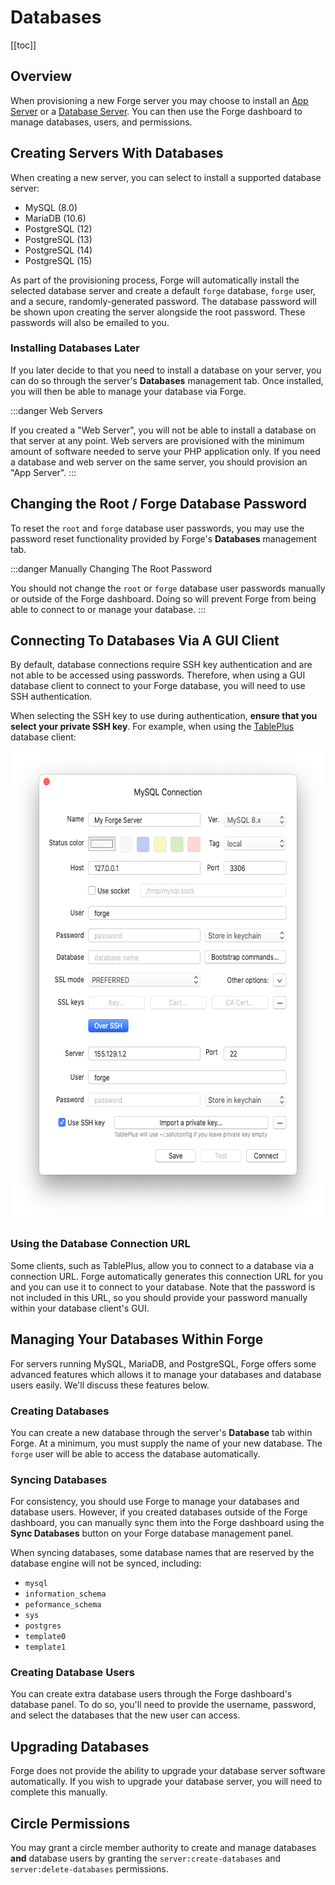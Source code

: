 # Databases

[[toc]]

## Overview

When provisioning a new Forge server you may choose to install an [App Server](/servers/types#app-servers) or a [Database Server](/servers/types#database-servers). You can then use the Forge dashboard to manage databases, users, and permissions.

## Creating Servers With Databases

When creating a new server, you can select to install a supported database server:

- MySQL (8.0)
- MariaDB (10.6)
- PostgreSQL (12)
- PostgreSQL (13)
- PostgreSQL (14)
- PostgreSQL (15)

As part of the provisioning process, Forge will automatically install the selected database server and create a default `forge` database, `forge` user, and a secure, randomly-generated password. The database password will be shown upon creating the server alongside the root password. These passwords will also be emailed to you.

### Installing Databases Later

If you later decide to that you need to install a database on your server, you can do so through the server's **Databases** management tab. Once installed, you will then be able to manage your database via Forge.

:::danger Web Servers

If you created a "Web Server", you will not be able to install a database on that server at any point. Web servers are provisioned with the minimum amount of software needed to serve your PHP application only. If you need a database and web server on the same server, you should provision an "App Server".
:::

## Changing the Root / Forge Database Password

To reset the `root` and `forge` database user passwords, you may use the password reset functionality provided by Forge's **Databases** management tab.

:::danger Manually Changing The Root Password

You should not change the `root` or `forge` database user passwords manually or outside of the Forge dashboard. Doing so will prevent Forge from being able to connect to or manage your database.
:::

## Connecting To Databases Via A GUI Client

By default, database connections require SSH key authentication and are not able to be accessed using passwords. Therefore, when using a GUI database client to connect to your Forge database, you will need to use SSH authentication.

When selecting the SSH key to use during authentication, **ensure that you select your private SSH key**. For example, when using the [TablePlus](https://tableplus.com) database client:

<img src="./img/db-gui.png" alt="Connecting to a database with TablePlus" width="612" height="752">

### Using the Database Connection URL

Some clients, such as TablePlus, allow you to connect to a database via a connection URL. Forge automatically generates this connection URL for you and you can use it to connect to your database. Note that the password is not included in this URL, so you should provide your password manually within your database client's GUI.

## Managing Your Databases Within Forge

For servers running MySQL, MariaDB, and PostgreSQL, Forge offers some advanced features which allows it to manage your databases and database users easily. We'll discuss these features below.

### Creating Databases

You can create a new database through the server's **Database** tab within Forge. At a minimum, you must supply the name of your new database. The `forge` user will be able to access the database automatically.

### Syncing Databases

For consistency, you should use Forge to manage your databases and database users. However, if you created databases outside of the Forge dashboard, you can manually sync them into the Forge dashboard using the **Sync Databases** button on your Forge database management panel.

When syncing databases, some database names that are reserved by the database engine will not be synced, including:

- `mysql`
- `information_schema`
- `peformance_schema`
- `sys`
- `postgres`
- `template0`
- `template1`

### Creating Database Users

You can create extra database users through the Forge dashboard's database panel. To do so, you'll need to provide the username, password, and select the databases that the new user can access.

## Upgrading Databases

Forge does not provide the ability to upgrade your database server software automatically. If you wish to upgrade your database server, you will need to complete this manually.

## Circle Permissions

You may grant a circle member authority to create and manage databases **and** database users by granting the `server:create-databases` and `server:delete-databases` permissions.
